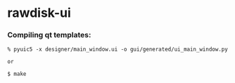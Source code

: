 # rawdisk-ui

### Compiling qt templates:

    % pyuic5 -x designer/main_window.ui -o gui/generated/ui_main_window.py

    or

    $ make
